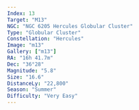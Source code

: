 ```yaml
---
Index: 13
Target: "M13"
NGC: "NGC 6205 Hercules Globular Cluster"
Type: "Globular Cluster"
Constellation: "Hercules"
Image: "m13"
Gallery: ["m13"]
RA: "16h 41.7m"
Dec: "36°28"
Magnitude: "5.8"
Size: "16.6"
DistanceLy: "22,800"
Season: "Summer"
Difficulty: "Very Easy"
---
```

